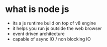 # what is node js
- its a js runtime build on top of v8 engine
- it helps you run js outside the web browser
- event driven architecture
- capable of async IO / non blocking IO